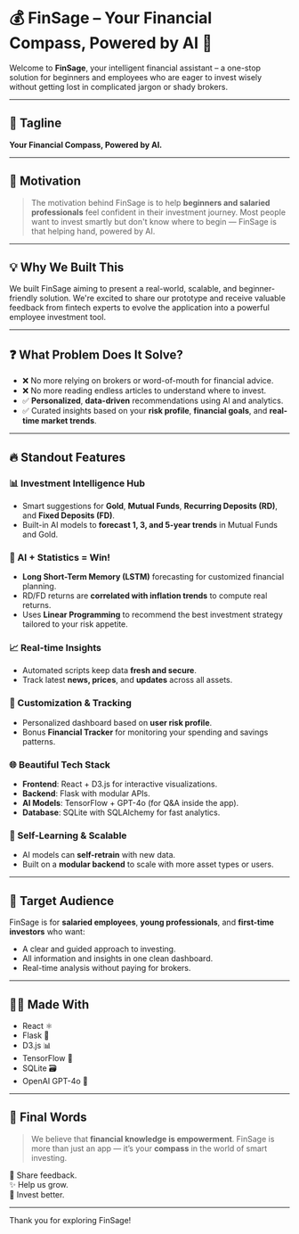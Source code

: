 # 💰 FinSage – Your Financial Compass, Powered by AI 🧭

Welcome to **FinSage**, your intelligent financial assistant – a one-stop solution for beginners and employees who are eager to invest wisely without getting lost in complicated jargon or shady brokers.

---

## 🌟 Tagline
**Your Financial Compass, Powered by AI.**

---

## 🚀 Motivation
> The motivation behind FinSage is to help **beginners and salaried professionals** feel confident in their investment journey. Most people want to invest smartly but don't know where to begin — FinSage is that helping hand, powered by AI.

---

## 💡 Why We Built This
We built FinSage aiming to present a real-world, scalable, and beginner-friendly solution. We're excited to share our prototype and receive valuable feedback from fintech experts to evolve the application into a powerful employee investment tool.

---

## ❓ What Problem Does It Solve?
- ❌ No more relying on brokers or word-of-mouth for financial advice.
- ❌ No more reading endless articles to understand where to invest.
- ✅ **Personalized**, **data-driven** recommendations using AI and analytics.
- ✅ Curated insights based on your **risk profile**, **financial goals**, and **real-time market trends**.

---

## 🔥 Standout Features

### 📊 Investment Intelligence Hub
- Smart suggestions for **Gold**, **Mutual Funds**, **Recurring Deposits (RD)**, and **Fixed Deposits (FD)**.
- Built-in AI models to **forecast 1, 3, and 5-year trends** in Mutual Funds and Gold.

### 🧠 AI + Statistics = Win!
- **Long Short-Term Memory (LSTM)** forecasting for customized financial planning.
- RD/FD returns are **correlated with inflation trends** to compute real returns.
- Uses **Linear Programming** to recommend the best investment strategy tailored to your risk appetite.

### 📈 Real-time Insights
- Automated scripts keep data **fresh and secure**.
- Track latest **news, prices**, and **updates** across all assets.

### 🧰 Customization & Tracking
- Personalized dashboard based on **user risk profile**.
- Bonus **Financial Tracker** for monitoring your spending and savings patterns.

### 🌐 Beautiful Tech Stack
- **Frontend**: React + D3.js for interactive visualizations.
- **Backend**: Flask with modular APIs.
- **AI Models**: TensorFlow + GPT-4o (for Q&A inside the app).
- **Database**: SQLite with SQLAlchemy for fast analytics.

### 🧪 Self-Learning & Scalable
- AI models can **self-retrain** with new data.
- Built on a **modular backend** to scale with more asset types or users.

---

## 🎯 Target Audience
FinSage is for **salaried employees**, **young professionals**, and **first-time investors** who want:
- A clear and guided approach to investing.
- All information and insights in one clean dashboard.
- Real-time analysis without paying for brokers.

---

## 👩‍💻 Made With
- React ⚛️  
- Flask 🐍  
- D3.js 📊  
- TensorFlow 🧠  
- SQLite 🗃️  
- OpenAI GPT-4o 🤖  

---

## 📢 Final Words
> We believe that **financial knowledge is empowerment**. FinSage is more than just an app — it’s your **compass** in the world of smart investing.

🔁 Share feedback.  
✨ Help us grow.  
💸 Invest better.

---

Thank you for exploring FinSage!
